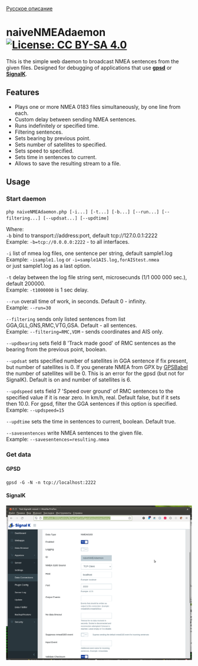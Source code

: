 [Русское описание](https://github.com/VladimirKalachikhin/naiveNMEAdaemon/blob/master/README.ru-RU.md)
# naiveNMEAdaemon [![License: CC BY-SA 4.0](https://img.shields.io/badge/License-CC%20BY--SA%204.0-lightgrey.svg)](https://creativecommons.org/licenses/by-sa/4.0/)

This is the simple web daemon to broadcast NMEA sentences from the given files.
Designed for debugging of applications that use **[gpsd](https://gpsd.io/)**  or **[SignalK](https://signalk.org/)**.

## Features
* Plays one or more NMEA 0183 files simultaneously, by one line from each.
* Custom delay between sending NMEA sentences.
* Runs indefinitely or specified time.
* Filtering sentences.
* Sets bearing by previous point.
* Sets number of satellites to specified.
* Sets speed to specified.
* Sets time in sentences to current.
* Allows to save the resulting stream to a file.

## Usage
### Start daemon
`php naiveNMEAdaemon.php [-i...] [-t...] [-b...] [--run...] [--filtering...] [--updsat...] [--updtime]`  

Where:  
`-b` bind to transport://address:port, default tcp://127.0.0.1:2222  
Example: `-b=tcp://0.0.0.0:2222` - to all interfaces.  

`-i` list of nmea log files, one sentence per string, default sample1.log  
Example: `-isample1.log` or `-i=sample1AIS.log,forAIStest.nmea`   
or just sample1.log as a last option.

`-t` delay between the log file string sent, microsecunds (1/1 000 000 sec.), default 200000.  
Example: `-t1000000` is 1 sec delay.  

`--run` overall time of work, in seconds. Default 0 - infinity.  
Example: `--run=30`  

`--filtering` sends only listed sentences from list GGA,GLL,GNS,RMC,VTG,GSA. Default - all sentences.  
Example: `--filtering=RMC,VDM` - sends coordinates and AIS only.  

`--updbearing` sets field 8 'Track made good' of RMC sentences as the bearing from the previous point, boolean.  

`--updsat` sets specified number of satellites in GGA sentence if fix present, but number of satellites is 0. If you generate NMEA from GPX by [GPSBabel](https://www.gpsbabel.org/) the number of satellites will be 0. This is an error for the gpsd (but not for SignalK). Default is on and number of satellites is 6.  

`--updspeed` sets field 7 'Speed over ground' of RMC sentences to the specified value if it is near zero. In km/h, real. Default false, but if it sets then 10.0. For gpsd, filter the GGA sentences if this option is specified.   
Example: `--updspeed=15` 

`--updtime` sets the time in sentences to current, boolean. Default true.  

`--savesentences` write NMEA sentences to the given file.  
Example: `--savesentences=resulting.nmea`  

### Get data
#### GPSD
`gpsd -G -N -n tcp://localhost:2222`  

#### SignalK
![SignalK Data Connections settings](screenshots/s1.png)